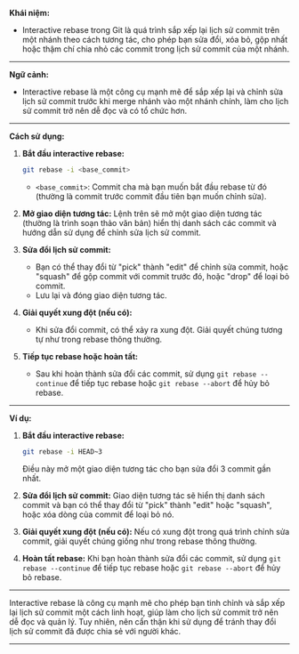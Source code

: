 **Khái niệm:**

- Interactive rebase trong Git là quá trình sắp xếp lại lịch sử commit trên một nhánh theo cách tương tác, cho phép bạn sửa đổi, xóa bỏ, gộp nhất hoặc thậm chí chia nhỏ các commit trong lịch sử commit của một nhánh.

---

**Ngữ cảnh:**

- Interactive rebase là một công cụ mạnh mẽ để sắp xếp lại và chỉnh sửa lịch sử commit trước khi merge nhánh vào một nhánh chính, làm cho lịch sử commit trở nên dễ đọc và có tổ chức hơn.

---

**Cách sử dụng:**

1. **Bắt đầu interactive rebase:**

   ```bash
   git rebase -i <base_commit>
   ```

   - `<base_commit>`: Commit cha mà bạn muốn bắt đầu rebase từ đó (thường là commit trước commit đầu tiên bạn muốn chỉnh sửa).

2. **Mở giao diện tương tác:**
   Lệnh trên sẽ mở một giao diện tương tác (thường là trình soạn thảo văn bản) hiển thị danh sách các commit và hướng dẫn sử dụng để chỉnh sửa lịch sử commit.

3. **Sửa đổi lịch sử commit:**

   - Bạn có thể thay đổi từ "pick" thành "edit" để chỉnh sửa commit, hoặc "squash" để gộp commit với commit trước đó, hoặc "drop" để loại bỏ commit.
   - Lưu lại và đóng giao diện tương tác.

4. **Giải quyết xung đột (nếu có):**

   - Khi sửa đổi commit, có thể xảy ra xung đột. Giải quyết chúng tương tự như trong rebase thông thường.

5. **Tiếp tục rebase hoặc hoàn tất:**
   - Sau khi hoàn thành sửa đổi các commit, sử dụng `git rebase --continue` để tiếp tục rebase hoặc `git rebase --abort` để hủy bỏ rebase.

---

**Ví dụ:**

1. **Bắt đầu interactive rebase:**

   ```bash
   git rebase -i HEAD~3
   ```

   Điều này mở một giao diện tương tác cho bạn sửa đổi 3 commit gần nhất.

2. **Sửa đổi lịch sử commit:**
   Giao diện tương tác sẽ hiển thị danh sách commit và bạn có thể thay đổi từ "pick" thành "edit" hoặc "squash", hoặc xóa dòng của commit để loại bỏ nó.

3. **Giải quyết xung đột (nếu có):**
   Nếu có xung đột trong quá trình chỉnh sửa commit, giải quyết chúng giống như trong rebase thông thường.

4. **Hoàn tất rebase:**
   Khi bạn hoàn thành sửa đổi các commit, sử dụng `git rebase --continue` để tiếp tục rebase hoặc `git rebase --abort` để hủy bỏ rebase.

---

Interactive rebase là công cụ mạnh mẽ cho phép bạn tinh chỉnh và sắp xếp lại lịch sử commit một cách linh hoạt, giúp làm cho lịch sử commit trở nên dễ đọc và quản lý. Tuy nhiên, nên cẩn thận khi sử dụng để tránh thay đổi lịch sử commit đã được chia sẻ với người khác.

---
